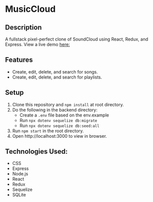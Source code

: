 # MusicCloud

## Description

A fullstack pixel-perfect clone of SoundCloud using React, Redux, and Express. 
View a live demo [here:](https://soundcloudcloneaa.herokuapp.com/api/csrf/restore)

## Features
* Create, edit, delete, and search for songs.
* Create, edit, delete, and search for playlists.

## Setup
  1. Clone this repository and ```npm install``` at root directory.
  2. Do the following in the backend directory:
        * Create a ```.env``` file based on the env.example
        * Run ```npx dotenv sequelize db:migrate```
        * Run ```npx dotenv sequelize db:seed:all```
  3. Run ```npm start``` in the root directory.
  4. Open http://localhost:3000 to view in browser.
  
## Technologies Used:

* CSS
* Express
* Node.js
* React
* Redux
* Sequelize
* SQLite
